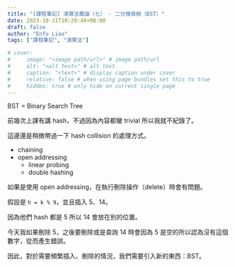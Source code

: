 ```yaml
---
title: "[課程筆記] 演算法概論（七） - 二分搜尋樹（BST）"
date: 2023-10-31T10:29:48+08:00
draft: false
author: "Enfu Liao"
tags: ["課程筆記", "演算法"]

# cover:
#     image: "<image path/url>" # image path/url
#     alt: "<alt text>" # alt text
#     caption: "<text>" # display caption under cover
#     relative: false # when using page bundles set this to true
#     hidden: true # only hide on current single page
---
```


BST = Binary Search Tree

前幾次上課有講 hash，不過因為內容都蠻 trivial 所以我就不紀錄了。

這邊還是稍微帶過一下 hash collision 的處理方式。

- chaining
- open addressing
    - linear probing
    - double hashing

如果是使用 open addressing，在執行刪除操作（delete）時會有問題。

假設是 `h = k % 9`，並且插入 5、14。

因為他們 hash 都是 5 所以 14 會放在別的位置。

今天我如果刪除 5，之後要刪除或是查詢 14 時會因為 5 是空的所以認為沒有這個數字，從而產生錯誤。

因此，對於需要頻繁插入、刪除的情況，我們需要引入新的東西：BST。

